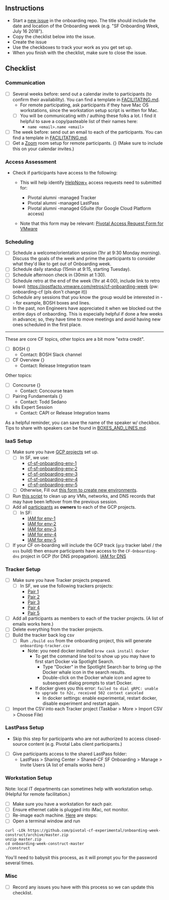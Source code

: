 ## Instructions
- Start a [new issue](https://github.com/pivotal/cf-onboarding/issues/new) in the onboarding repo. The title should include the date and location of the Onboarding week (e.g. "SF Onboarding Week, July 16 2018").
- Copy the checklist below into the issue.
- Create the issue
- Use the checkboxes to track your work as you get set up.
- When you finish with the checklist, make sure to close the issue.

## Checklist

### Communication
- [ ] Several weeks before: send out a calendar invite to participants (to confirm their availability).  You can find a template in [FACILITATING.md](https://github.com/pivotal/cf-onboarding/blob/master/FACILITATING.md).
    - For remote participating, ask participants if they have Mac OS workstations, since the workstation setup script is written for Mac.
  - [ ] You will be communicating with / authing these folks a lot. I find it helpful to save a copy/pasteable list of their names <emails> here:
    - `name <email>.name <email>`
- [ ] The week before: send out an email to each of the participants. You can find a template in [FACILITATING.md](https://github.com/pivotal/cf-onboarding/blob/master/FACILITATING.md).
- [ ] Get a [Zoom](https://zoom.us/) room setup for remote participants. {<can save link here>}  (Make sure to include this on your calendar invites.)

### Access Assessment
- Check if participants have access to the following:
    - This will help identify [HelpNow+](https://help.vmware.com/user/#/) access requests need to submitted for:
        - Pivotal alumni -managed Tracker 
        - Pivotal alumni -managed LastPass 
        - Pivotal alumni -managed GSuite (for Google Cloud Platform access)

    - Note that this form may be relevant: [Pivotal Access Request Form for VMware](https://docs.google.com/forms/d/e/1FAIpQLSc9mvXsvrh1fg2E7f2syS6m1TBUH_t-75UhV_ca9gaCEhwlFQ/viewform)

### Scheduling
- [ ] Schedule a welcome/orientation session (1hr at 9:30 Monday morning). Discuss the goals of the week and prime the participants to consider what they'd like to get out of Onboarding week.
- [ ] Schedule daily standup (15min at 9:15, starting Tuesday).
- [ ] Schedule afternoon check in (30min at 1:30).
- [ ] Schedule retro at the end of the week (1hr at 4:00), include link to retro board: https://postfacto.vmware.com/retros/cf-onboarding-week (pw: onboarding-cf (pls don't change it))
- [ ] Schedule any sessions that you know the group would be interested in -- for example, BOSH boxes and lines.
- [ ] In the past, non Engineers have appreciated it when we blocked out the entire days of onbaording. This is especially helpful if done a few weeks in advance; so, they have time to move meetings and avoid having new ones scheduled in the first place.
---
These are core CF topics, other topics are a bit more "extra credit".
- [ ] BOSH {}
    - Contact: BOSH Slack channel
- [ ] CF Overview {}
    - Contact: Release Integration team

Other topics:
- [ ] Concourse {}
    - Contact: Concourse team
- [ ] Pairing Fundamentals {}
    - Contact: Todd Sedano
- [ ] k8s Expert Session
    - Contact: CAPI or Release Integration teams

As a helpful reminder, you can save the name of the speaker w/ checkbox. Tips to
share with speakers can be found in [BOXES_AND_LINES.md](https://github.com/pivotal/cf-onboarding/blob/master/BOXES_AND_LINES.md).

### IaaS Setup
- [ ] Make sure you have [GCP projects](https://console.cloud.google.com) set up.
  - [ ] In SF, we use:
    - [cf-sf-onboarding-env-1](https://console.cloud.google.com/billing/0076DC-766E1F-EBDCB8/reports?project=cf-sf-onboarding-env-1)
    - [cf-sf-onboarding-env-2](https://console.cloud.google.com/billing/0076DC-766E1F-EBDCB8/reports?project=cf-sf-onboarding-env-2)
    - [cf-sf-onboarding-env-3](https://console.cloud.google.com/billing/0076DC-766E1F-EBDCB8/reports?project=cf-sf-onboarding-env-3)
    - [cf-sf-onboarding-env-4](https://console.cloud.google.com/billing/0076DC-766E1F-EBDCB8/reports?project=cf-sf-onboarding-env-4)
    - [cf-sf-onboarding-env-5](https://console.cloud.google.com/billing/0076DC-766E1F-EBDCB8/reports?project=cf-sf-onboarding-env-5)
  - [ ] Otherwise, Fill out [this form to create new environments](https://docs.google.com/forms/d/e/1FAIpQLSeJ31997Zma1WtLcCtswiysCFWOG5MXNmlYCpJsiYgdG9kKnA/viewform).
- [ ] Run [this script](https://github.com/pivotal/cf-onboarding/blob/master/scripts/clean_up_gcp_project.sh) to clean up any VMs, networks, and DNS records that may have been leftover from the previous session.
- [ ] Add all [participants](https://docs.google.com/spreadsheets/d/1eW23iJRD56CE859o0j6ArSaGtLfP0JlHXSCdXFhbCdI/edit?usp=sharing) as **owners** to each of the GCP projects.
  - [ ] In SF:
    - [IAM for env-1](https://console.cloud.google.com/iam-admin/iam?project=cf-sf-onboarding-env-1)
    - [IAM for env-2](https://console.cloud.google.com/iam-admin/iam?project=cf-sf-onboarding-env-2)
    - [IAM for env-3](https://console.cloud.google.com/iam-admin/iam?project=cf-sf-onboarding-env-3)
    - [IAM for env-4](https://console.cloud.google.com/iam-admin/iam?project=cf-sf-onboarding-env-4)
    - [IAM for env-5](https://console.cloud.google.com/iam-admin/iam?project=cf-sf-onboarding-env-5)
- [ ] If your CF on-boarding will include the GCP track (`gcp` tracker label / the `oss` build) then ensure participants have access to the `CF-Onboarding-dns` project in GCP (for DNS propagation). [IAM for DNS](https://console.cloud.google.com/iam-admin/iam?project=cf-onboarding-dns)

### Tracker Setup
- [ ] Make sure you have Tracker projects prepared.
  - [ ] In SF, we use the following trackers projects:
    - [Pair 1](https://www.pivotaltracker.com/n/projects/2125981)
    - [Pair 2](https://www.pivotaltracker.com/n/projects/2125982)
    - [Pair 3](https://www.pivotaltracker.com/n/projects/2089066)
    - [Pair 4](https://www.pivotaltracker.com/n/projects/2361806)
    - [Pair 5](https://www.pivotaltracker.com/n/projects/2361807)
- [ ] Add all participants as members to each of the tracker projects. (A list of emails works here.)
- [ ] Delete everything from the tracker projects.
- [ ] Build the tracker back log csv
  - [ ] Run `./build oss` from the onboarding project, this will generate `onboarding-tracker.csv`
       - Note: you need docker installed `brew cask install docker`
         - To get the command line tool to show up you may have to first start Docker via Spotlight Search.
           - Type "Docker" in the Spotlight Search bar to bring up the Docker whale icon in the search results. 
           - Double-click on the Docker whale icon and agree to subsequent dialog prompts to start Docker. 
         - If docker gives you this error: `failed to dial gRPC: unable to upgrade to h2c, received 502 context canceled`
           - In docker settings: enable experimental, restart docker, disable experiment and restart again.
- [ ] Import the CSV into each Tracker project (Taskbar > More > Import CSV > Choose File)

### LastPass Setup
- Skip this step for participants who are not authorized to access closed-source content (e.g. Pivotal Labs client participants.)
- [ ] Give participants access to the shared LastPass folder:
  - LastPass > Sharing Center > Shared-CF SF Onboarding > Manage > Invite Users (A list of emails works here.)
### Workstation Setup
Note: local IT departments can sometimes help with workstation setup. (Helpful for remote facilitation.)

- [ ] Make sure you have a workstation for each pair.
- [ ] Ensure ethernet cable is plugged into iMac, not monitor.
- [ ] Re-image each machine. [Here](WORKSTATION_IMAGING.md) are steps:
- [ ] Open a terminal window and run
 ```
 curl -LOk https://github.com/pivotal-cf-experimental/onboarding-week-construct/archive/master.zip
 unzip master.zip
 cd onboarding-week-construct-master
 ./construct
 ```
 You'll need to babysit this process, as it will prompt you for the password several times.

### Misc

- [ ] Record any issues you have with this process so we can update this checklist.
